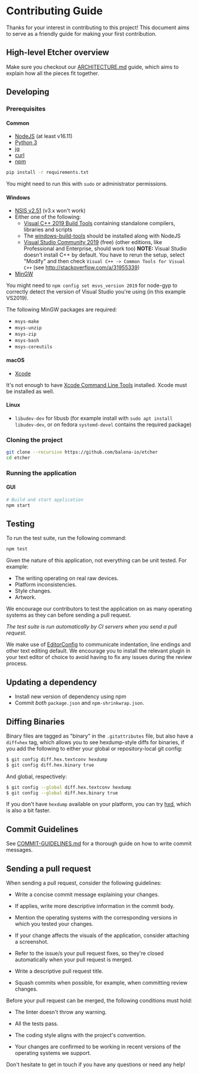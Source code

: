 Contributing Guide
==================

Thanks for your interest in contributing to this project! This document aims to
serve as a friendly guide for making your first contribution.

High-level Etcher overview
--------------------------

Make sure you checkout our [ARCHITECTURE.md][ARCHITECTURE] guide, which aims to
explain how all the pieces fit together.

Developing
----------

### Prerequisites

#### Common

- [NodeJS](https://nodejs.org) (at least v16.11)
- [Python 3](https://www.python.org)
- [jq](https://stedolan.github.io/jq/)
- [curl](https://curl.haxx.se/)
- [npm](https://www.npmjs.com/)

```sh
pip install -r requirements.txt
```

You might need to run this with `sudo` or administrator permissions.

#### Windows

- [NSIS v2.51](http://nsis.sourceforge.net/Main_Page) (v3.x won't work)
- Either one of the following:
  - [Visual C++ 2019 Build Tools](https://visualstudio.microsoft.com/vs/features/cplusplus/) containing standalone compilers, libraries and scripts
  - The [windows-build-tools](https://github.com/felixrieseberg/windows-build-tools#windows-build-tools) should be installed along with NodeJS
  - [Visual Studio Community 2019](https://visualstudio.microsoft.com/vs/) (free) (other editions, like Professional and Enterprise, should work too)
    **NOTE:** Visual Studio doesn't install C++ by default. You have to rerun the
    setup, select "Modify" and then check `Visual C++ -> Common Tools for Visual
    C++` (see http://stackoverflow.com/a/31955339)
- [MinGW](http://www.mingw.org)

You might need to `npm config set msvs_version 2019` for node-gyp to correctly detect
the version of Visual Studio you're using (in this example VS2019).

The following MinGW packages are required:

- `msys-make`
- `msys-unzip`
- `msys-zip`
- `msys-bash`
- `msys-coreutils`

#### macOS

- [Xcode](https://developer.apple.com/xcode/)

It's not enough to have [Xcode Command Line Tools] installed. Xcode must be installed
as well.

#### Linux

- `libudev-dev` for libusb (for example install with `sudo apt install libudev-dev`, or on fedora `systemd-devel` contains the required package)

### Cloning the project

```sh
git clone --recursive https://github.com/balena-io/etcher
cd etcher
```

### Running the application

#### GUI

```sh
# Build and start application
npm start
```

Testing
-------

To run the test suite, run the following command:

```sh
npm test
```

Given the nature of this application, not everything can be unit tested. For
example:

- The writing operating on real raw devices.
- Platform inconsistencies.
- Style changes.
- Artwork.

We encourage our contributors to test the application on as many operating
systems as they can before sending a pull request.

*The test suite is run automatically by CI servers when you send a pull
request.*

We make use of [EditorConfig] to communicate indentation, line endings and
other text editing default. We encourage you to install the relevant plugin in
your text editor of choice to avoid having to fix any issues during the review
process.

Updating a dependency
---------------------

- Install new version of dependency using npm
- Commit *both* `package.json` and `npm-shrinkwrap.json`.

Diffing Binaries
----------------

Binary files are tagged as "binary" in the `.gitattributes` file, but also have
a `diff=hex` tag, which allows you to see hexdump-style diffs for binaries,
if you add the following to either your global or repository-local git config:

```sh
$ git config diff.hex.textconv hexdump
$ git config diff.hex.binary true
```

And global, respectively:

```sh
$ git config --global diff.hex.textconv hexdump
$ git config --global diff.hex.binary true
```

If you don't have `hexdump` available on your platform,
you can try [hxd], which is also a bit faster.

Commit Guidelines
-----------------

See [COMMIT-GUIDELINES.md][COMMIT-GUIDELINES] for a thorough guide on how to
write commit messages.

Sending a pull request
----------------------

When sending a pull request, consider the following guidelines:

- Write a concise commit message explaining your changes.

- If applies, write more descriptive information in the commit body.

- Mention the operating systems with the corresponding versions in which you
tested your changes.

- If your change affects the visuals of the application, consider attaching a
screenshot.

- Refer to the issue/s your pull request fixes, so they're closed automatically
when your pull request is merged.

- Write a descriptive pull request title.

- Squash commits when possible, for example, when committing review changes.

Before your pull request can be merged, the following conditions must hold:

- The linter doesn't throw any warning.

- All the tests pass.

- The coding style aligns with the project's convention.

- Your changes are confirmed to be working in recent versions of the operating
systems we support.

Don't hesitate to get in touch if you have any questions or need any help!

[ARCHITECTURE]: https://github.com/balena-io/etcher/blob/master/docs/ARCHITECTURE.md
[COMMIT-GUIDELINES]: https://github.com/balena-io/etcher/blob/master/docs/COMMIT-GUIDELINES.md
[EditorConfig]: http://editorconfig.org
[shrinkwrap]: https://docs.npmjs.com/cli/shrinkwrap
[hxd]: https://github.com/jhermsmeier/hxd
[Xcode Command Line Tools]: https://developer.apple.com/library/content/technotes/tn2339/_index.html
